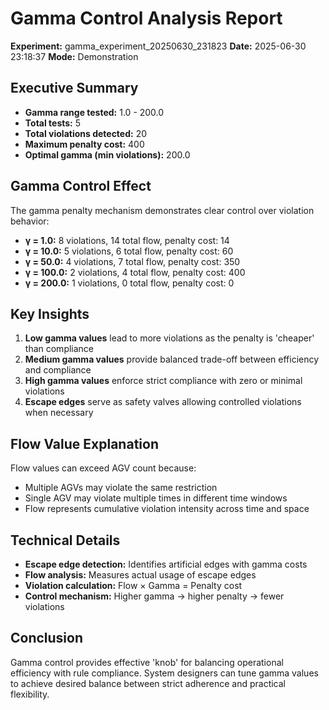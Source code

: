 # Gamma Control Analysis Report

**Experiment:** gamma_experiment_20250630_231823
**Date:** 2025-06-30 23:18:37
**Mode:** Demonstration

## Executive Summary

- **Gamma range tested:** 1.0 - 200.0
- **Total tests:** 5
- **Total violations detected:** 20
- **Maximum penalty cost:** 400
- **Optimal gamma (min violations):** 200.0

## Gamma Control Effect

The gamma penalty mechanism demonstrates clear control over violation behavior:

- **γ = 1.0:** 8 violations, 14 total flow, penalty cost: 14
- **γ = 10.0:** 5 violations, 6 total flow, penalty cost: 60
- **γ = 50.0:** 4 violations, 7 total flow, penalty cost: 350
- **γ = 100.0:** 2 violations, 4 total flow, penalty cost: 400
- **γ = 200.0:** 1 violations, 0 total flow, penalty cost: 0

## Key Insights

1. **Low gamma values** lead to more violations as the penalty is 'cheaper' than compliance
2. **Medium gamma values** provide balanced trade-off between efficiency and compliance
3. **High gamma values** enforce strict compliance with zero or minimal violations
4. **Escape edges** serve as safety valves allowing controlled violations when necessary

## Flow Value Explanation

Flow values can exceed AGV count because:
- Multiple AGVs may violate the same restriction
- Single AGV may violate multiple times in different time windows
- Flow represents cumulative violation intensity across time and space

## Technical Details

- **Escape edge detection:** Identifies artificial edges with gamma costs
- **Flow analysis:** Measures actual usage of escape edges
- **Violation calculation:** Flow × Gamma = Penalty cost
- **Control mechanism:** Higher gamma → higher penalty → fewer violations

## Conclusion

Gamma control provides effective 'knob' for balancing operational efficiency with rule compliance. System designers can tune gamma values to achieve desired balance between strict adherence and practical flexibility.
